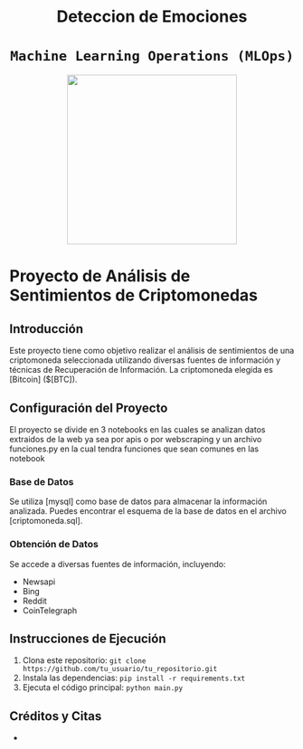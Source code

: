 # <h1 align=center> **Deteccion de Emociones** </h1>

# <h1 align=center>**`Machine Learning Operations (MLOps)`**</h1>

<p align="center">
<img src="https://user-images.githubusercontent.com/67664604/217914153-1eb00e25-ac08-4dfa-aaf8-53c09038f082.png"  height=300>
</p>

# Proyecto de Análisis de Sentimientos de Criptomonedas

## Introducción

Este proyecto tiene como objetivo realizar el análisis de sentimientos de una criptomoneda seleccionada utilizando diversas fuentes de información y técnicas de Recuperación de Información. La criptomoneda elegida es [Bitcoin] ($[BTC]).

## Configuración del Proyecto
El proyecto se divide en 3 notebooks en las cuales se analizan datos extraidos de la web ya sea por apis o por webscraping y un archivo funciones.py en la cual tendra funciones que sean comunes en las notebook

### Base de Datos

Se utiliza [mysql] como base de datos para almacenar la información analizada. Puedes encontrar el esquema de la base de datos en el archivo [criptomoneda.sql].


### Obtención de Datos

Se accede a diversas fuentes de información, incluyendo:

- Newsapi
- Bing
- Reddit
- CoinTelegraph


## Instrucciones de Ejecución

1. Clona este repositorio: `git clone https://github.com/tu_usuario/tu_repositorio.git`
2. Instala las dependencias: `pip install -r requirements.txt`
3. Ejecuta el código principal: `python main.py`

## Créditos y Citas

- 


